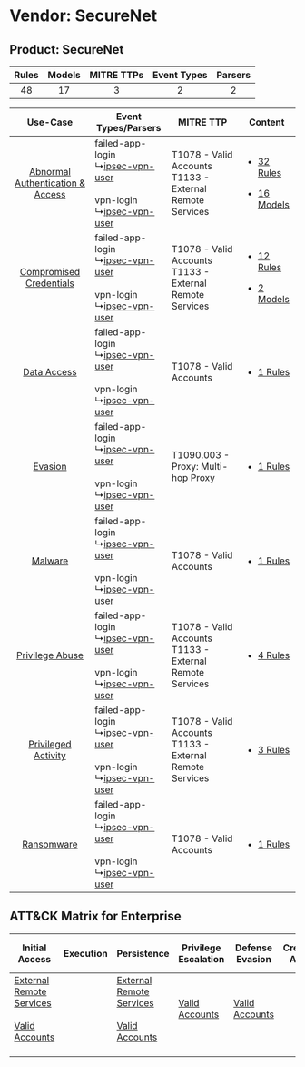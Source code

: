 Vendor: SecureNet
=================
Product: SecureNet
------------------
| Rules | Models | MITRE TTPs | Event Types | Parsers |
|:-----:|:------:|:----------:|:-----------:|:-------:|
|  48   |   17   |     3      |      2      |    2    |

|    Use-Case    | Event Types/Parsers    | MITRE TTP    | Content    |
|:----:| ---- | ---- | ---- |
| [Abnormal Authentication & Access](../../../UseCases/uc_abnormal_authentication_&_access.md) |  failed-app-login<br> ↳[ipsec-vpn-user](Ps/pC_ipsecvpnuser.md)<br><br> vpn-login<br> ↳[ipsec-vpn-user](Ps/pC_ipsecvpnuser.md)<br> | T1078 - Valid Accounts<br>T1133 - External Remote Services<br> | [<ul><li>32 Rules</li></ul><ul><li>16 Models</li></ul>](RM/r_m_securenet_securenet_Abnormal_Authentication_&_Access.md) |
|          [Compromised Credentials](../../../UseCases/uc_compromised_credentials.md)          |  failed-app-login<br> ↳[ipsec-vpn-user](Ps/pC_ipsecvpnuser.md)<br><br> vpn-login<br> ↳[ipsec-vpn-user](Ps/pC_ipsecvpnuser.md)<br> | T1078 - Valid Accounts<br>T1133 - External Remote Services<br> | [<ul><li>12 Rules</li></ul><ul><li>2 Models</li></ul>](RM/r_m_securenet_securenet_Compromised_Credentials.md)    |
|    [Data Access](../../../UseCases/uc_data_access.md)    |  failed-app-login<br> ↳[ipsec-vpn-user](Ps/pC_ipsecvpnuser.md)<br><br> vpn-login<br> ↳[ipsec-vpn-user](Ps/pC_ipsecvpnuser.md)<br> | T1078 - Valid Accounts<br>    | [<ul><li>1 Rules</li></ul>](RM/r_m_securenet_securenet_Data_Access.md)    |
|    [Evasion](../../../UseCases/uc_evasion.md)    |  failed-app-login<br> ↳[ipsec-vpn-user](Ps/pC_ipsecvpnuser.md)<br><br> vpn-login<br> ↳[ipsec-vpn-user](Ps/pC_ipsecvpnuser.md)<br> | T1090.003 - Proxy: Multi-hop Proxy<br>    | [<ul><li>1 Rules</li></ul>](RM/r_m_securenet_securenet_Evasion.md)    |
|    [Malware](../../../UseCases/uc_malware.md)    |  failed-app-login<br> ↳[ipsec-vpn-user](Ps/pC_ipsecvpnuser.md)<br><br> vpn-login<br> ↳[ipsec-vpn-user](Ps/pC_ipsecvpnuser.md)<br> | T1078 - Valid Accounts<br>    | [<ul><li>1 Rules</li></ul>](RM/r_m_securenet_securenet_Malware.md)    |
|    [Privilege Abuse](../../../UseCases/uc_privilege_abuse.md)    |  failed-app-login<br> ↳[ipsec-vpn-user](Ps/pC_ipsecvpnuser.md)<br><br> vpn-login<br> ↳[ipsec-vpn-user](Ps/pC_ipsecvpnuser.md)<br> | T1078 - Valid Accounts<br>T1133 - External Remote Services<br> | [<ul><li>4 Rules</li></ul>](RM/r_m_securenet_securenet_Privilege_Abuse.md)    |
|    [Privileged Activity](../../../UseCases/uc_privileged_activity.md)    |  failed-app-login<br> ↳[ipsec-vpn-user](Ps/pC_ipsecvpnuser.md)<br><br> vpn-login<br> ↳[ipsec-vpn-user](Ps/pC_ipsecvpnuser.md)<br> | T1078 - Valid Accounts<br>T1133 - External Remote Services<br> | [<ul><li>3 Rules</li></ul>](RM/r_m_securenet_securenet_Privileged_Activity.md)    |
|    [Ransomware](../../../UseCases/uc_ransomware.md)    |  failed-app-login<br> ↳[ipsec-vpn-user](Ps/pC_ipsecvpnuser.md)<br><br> vpn-login<br> ↳[ipsec-vpn-user](Ps/pC_ipsecvpnuser.md)<br> | T1078 - Valid Accounts<br>    | [<ul><li>1 Rules</li></ul>](RM/r_m_securenet_securenet_Ransomware.md)    |

ATT&CK Matrix for Enterprise
----------------------------
| Initial Access                                                                                                                                   | Execution | Persistence                                                                                                                                      | Privilege Escalation                                                | Defense Evasion                                                     | Credential Access | Discovery | Lateral Movement | Collection | Command and Control                                                                                                                       | Exfiltration | Impact |
| ------------------------------------------------------------------------------------------------------------------------------------------------ | --------- | ------------------------------------------------------------------------------------------------------------------------------------------------ | ------------------------------------------------------------------- | ------------------------------------------------------------------- | ----------------- | --------- | ---------------- | ---------- | ----------------------------------------------------------------------------------------------------------------------------------------- | ------------ | ------ |
| [External Remote Services](https://attack.mitre.org/techniques/T1133)<br><br>[Valid Accounts](https://attack.mitre.org/techniques/T1078)<br><br> |           | [External Remote Services](https://attack.mitre.org/techniques/T1133)<br><br>[Valid Accounts](https://attack.mitre.org/techniques/T1078)<br><br> | [Valid Accounts](https://attack.mitre.org/techniques/T1078)<br><br> | [Valid Accounts](https://attack.mitre.org/techniques/T1078)<br><br> |                   |           |                  |            | [Proxy: Multi-hop Proxy](https://attack.mitre.org/techniques/T1090/003)<br><br>[Proxy](https://attack.mitre.org/techniques/T1090)<br><br> |              |        |